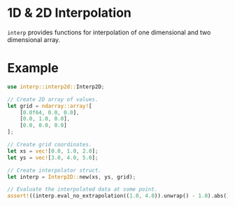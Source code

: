 # 1D & 2D Interpolation

`interp` provides functions for interpolation of one dimensional and two dimensional array.

# Example
```rust
use interp::interp2d::Interp2D;

// Create 2D array of values.
let grid = ndarray::array![
    [0.0f64, 0.0, 0.0],
    [0.0, 1.0, 0.0],
    [0.0, 0.0, 0.0]
];

// Create grid coordinates.
let xs = vec![0.0, 1.0, 2.0];
let ys = vec![3.0, 4.0, 5.0];

// Create interpolator struct.
let interp = Interp2D::new(xs, ys, grid);

// Evaluate the interpolated data at some point.
assert!((interp.eval_no_extrapolation((1.0, 4.0)).unwrap() - 1.0).abs() < 1e-6);
```